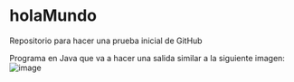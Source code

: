 # holaMundo
Repositorio para hacer una prueba inicial de GitHub

Programa en Java que va a hacer una salida similar a la siguiente imagen: ![image](https://user-images.githubusercontent.com/101181480/157224262-48afe68a-fef5-4962-803e-9625effb8c7b.png)
